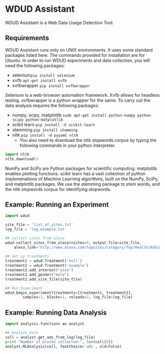 WDUD Assistant
=========

WDUD Assistant is a Web Data Usage Detection Tool. 

Requirements
-----------
WDUD Assistant runs only on UNIX environments. It uses some standard packages listed here. The commands provided for installation are for Ubuntu.
In order to run WDUD experiments and data collection, you will need the following packages:

  - selenium```pip install selenium```
  - xvfb ```apt-get install xvfb```
  - xvfbwrapper ```pip install xvfbwrapper```

Selenium is a web-browser automation framework. Xvfb allows for headless testing. xvfbwrapper is a python wrapper for the same. To carry out the data analysis requires the following packages:
  - numpy, scipy, matplotlib ```sudo apt-get install python-numpy python-scipy python-matplotlib```
  - scikit learn ```pip install -U scikit-learn```
  - stemming ```pip install stemming```
  - nltk ```pip install -U pyyaml nltk```
     - You also need to download the nltk stopwords corpus by typing the following commands in your python interpreter. 
```python
import nltk
nltk.download()
``` 

NumPy and SciPy are Python packages for scientific computing. matplotlib enables plotting functions. scikit learn has a vast collection of python implemenations of Machine Learning algorithms, built on the NumPy, SciPy, and matplotlib packages. We use the stemming package to stem words, and the nltk stopwords corpus for identifying stopwords.

Example: Running an Experiment
-----------

```python
import wdud

site_file = 'list_of_sites.txt'
log_file = 'log.example.txt'

## Collect sites from alexa
wdud.collect_sites_from_alexa(nsites=5, output_file=site_file, 
	alexa_link="http://www.alexa.com/topsites/category/Top/Health/Addictions/Substance_Abuse")
	
## Set up treatments
treatment1 = wdud.Treatment('null')
treatment2 = wdud.Treatment('example')
treatment2.add_interest("wine")
treatment2.add_gender("male")
treatment2.add_site_file(site_file)

## Run Experiment
wdud.begin_experiment(treatments=[treatment1, treatment2], 
        samples=2, blocks=1, reloads=2, log_file=log_file)
```

Example: Running Data Analysis
----------
```python
import analysis.functions as analyst

## Analyze Data
coll = analyst.get_ads_from_log(log_file)
print "Number of blocks collected:", len(coll[0])
analyst.MLAnalysis(coll, featChoice='ads', old=False)
```